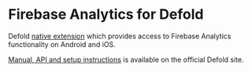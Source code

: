 # Firebase Analytics for Defold

Defold [native extension](https://www.defold.com/manuals/extensions/) which provides access to Firebase Analytics functionality on Android and iOS.

[Manual, API and setup instructions](https://www.defold.com/extension-firebase-analytics/) is available on the official Defold site.
